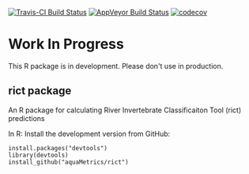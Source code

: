 [![Travis-CI Build Status](https://travis-ci.org/aquaMetrics/rict.svg?branch=master)](https://travis-ci.org/aquaMetrics/rict)
[![AppVeyor Build Status](https://ci.appveyor.com/api/projects/status/github/aquaMetrics/rict?branch=master&svg=true)](https://ci.appveyor.com/project/aquaMetrics/rict)
[![codecov](https://codecov.io/gh/aquaMetrics/rict/branch/master/graph/badge.svg)](https://codecov.io/gh/aquaMetrics/rict)


# Work In Progress

This R package is in development. Please don't use in production. 

## rict package

An R package for calculating River Invertebrate Classificaiton Tool (rict) predictions

In R: Install the development version from GitHub:
```
install.packages("devtools")
library(devtools)
install_github("aquaMetrics/rict")
```